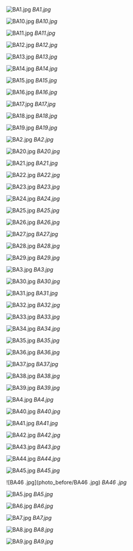 ﻿
![BA1.jpg](photo_before/BA1.jpg)
*BA1.jpg*

![BA10.jpg](photo_before/BA10.jpg)
*BA10.jpg*

![BA11.jpg](photo_before/BA11.jpg)
*BA11.jpg*

![BA12.jpg](photo_before/BA12.jpg)
*BA12.jpg*

![BA13.jpg](photo_before/BA13.jpg)
*BA13.jpg*

![BA14.jpg](photo_before/BA14.jpg)
*BA14.jpg*

![BA15.jpg](photo_before/BA15.jpg)
*BA15.jpg*

![BA16.jpg](photo_before/BA16.jpg)
*BA16.jpg*

![BA17.jpg](photo_before/BA17.jpg)
*BA17.jpg*

![BA18.jpg](photo_before/BA18.jpg)
*BA18.jpg*

![BA19.jpg](photo_before/BA19.jpg)
*BA19.jpg*

![BA2.jpg](photo_before/BA2.jpg)
*BA2.jpg*

![BA20.jpg](photo_before/BA20.jpg)
*BA20.jpg*

![BA21.jpg](photo_before/BA21.jpg)
*BA21.jpg*

![BA22.jpg](photo_before/BA22.jpg)
*BA22.jpg*

![BA23.jpg](photo_before/BA23.jpg)
*BA23.jpg*

![BA24.jpg](photo_before/BA24.jpg)
*BA24.jpg*

![BA25.jpg](photo_before/BA25.jpg)
*BA25.jpg*

![BA26.jpg](photo_before/BA26.jpg)
*BA26.jpg*

![BA27.jpg](photo_before/BA27.jpg)
*BA27.jpg*

![BA28.jpg](photo_before/BA28.jpg)
*BA28.jpg*

![BA29.jpg](photo_before/BA29.jpg)
*BA29.jpg*

![BA3.jpg](photo_before/BA3.jpg)
*BA3.jpg*

![BA30.jpg](photo_before/BA30.jpg)
*BA30.jpg*

![BA31.jpg](photo_before/BA31.jpg)
*BA31.jpg*

![BA32.jpg](photo_before/BA32.jpg)
*BA32.jpg*

![BA33.jpg](photo_before/BA33.jpg)
*BA33.jpg*

![BA34.jpg](photo_before/BA34.jpg)
*BA34.jpg*

![BA35.jpg](photo_before/BA35.jpg)
*BA35.jpg*

![BA36.jpg](photo_before/BA36.jpg)
*BA36.jpg*

![BA37.jpg](photo_before/BA37.jpg)
*BA37.jpg*

![BA38.jpg](photo_before/BA38.jpg)
*BA38.jpg*

![BA39.jpg](photo_before/BA39.jpg)
*BA39.jpg*

![BA4.jpg](photo_before/BA4.jpg)
*BA4.jpg*

![BA40.jpg](photo_before/BA40.jpg)
*BA40.jpg*

![BA41.jpg](photo_before/BA41.jpg)
*BA41.jpg*

![BA42.jpg](photo_before/BA42.jpg)
*BA42.jpg*

![BA43.jpg](photo_before/BA43.jpg)
*BA43.jpg*

![BA44.jpg](photo_before/BA44.jpg)
*BA44.jpg*

![BA45.jpg](photo_before/BA45.jpg)
*BA45.jpg*

![BA46 .jpg](photo_before/BA46 .jpg)
*BA46 .jpg*

![BA5.jpg](photo_before/BA5.jpg)
*BA5.jpg*

![BA6.jpg](photo_before/BA6.jpg)
*BA6.jpg*

![BA7.jpg](photo_before/BA7.jpg)
*BA7.jpg*

![BA8.jpg](photo_before/BA8.jpg)
*BA8.jpg*

![BA9.jpg](photo_before/BA9.jpg)
*BA9.jpg*

